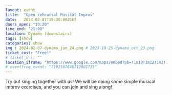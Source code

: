 ```yaml
---
layout: event
title:  "Open rehearsal Musical Improv"
date:   2024-02-07T19:30:00ZCET
doors_open: "19:20"
time_end: "21:00"
location: Dynamo (downstairs)
tags: [show]
categories: show
img : 2024-02-07-dynamo_jan_24.png # 2023-10-25-dynamo_oct_23.png
ticket_cost: "Free!"
# ticket_url: ""
location_iframe: "https://www.google.com/maps/embed?pb=!1m18!1m12!1m3!1d2701.4626852746237!2d8.537193416230004!3d47.3834046113615!2m3!1f0!2f0!3f0!3m2!1i1024!2i768!4f13.1!3m3!1m2!1s0x47900a0b8801f73f%3A0x4e8ed220e9531140!2sJugendkulturhaus%20Dynamo!5e0!3m2!1sen!2sch!4v1645903128357!5m2!1sen!2sch"
# eventfrog_event: "7102307646712001735"
---
```


Try out singing together<!--more--> with us! We will be doing some simple musical improv exercises, and you can join and sing along!